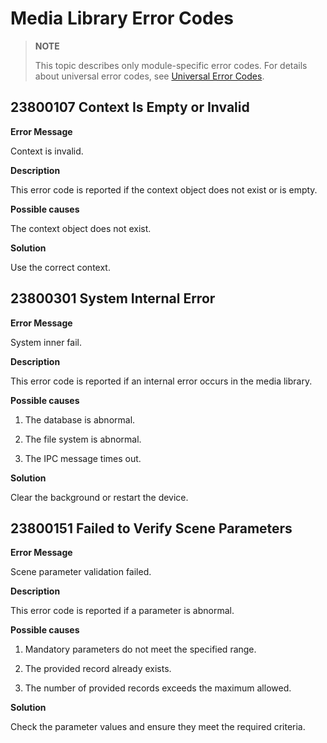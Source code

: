 # Media Library Error Codes
<!--Kit: Media Library Kit-->
<!--Subsystem: Multimedia-->
<!--Owner: @yixiaoff-->
<!--Designer: @liweilu1-->
<!--Tester: @xchaosioda-->
<!--Adviser: @w_Machine_cc-->

> **NOTE**
>
> This topic describes only module-specific error codes. For details about universal error codes, see [Universal Error Codes](../errorcode-universal.md).

<!--Del-->
## 23800107 Context Is Empty or Invalid

**Error Message**

Context is invalid.

**Description**

This error code is reported if the context object does not exist or is empty.

**Possible causes**

The context object does not exist.

**Solution**

Use the correct context.
<!--DelEnd-->

## 23800301 System Internal Error

**Error Message**

System inner fail.

**Description**

This error code is reported if an internal error occurs in the media library.

**Possible causes**

1. The database is abnormal.

2. The file system is abnormal.

3. The IPC message times out.

**Solution**

Clear the background or restart the device.

## 23800151 Failed to Verify Scene Parameters

**Error Message**

Scene parameter validation failed.

**Description**

This error code is reported if a parameter is abnormal.

**Possible causes**

1. Mandatory parameters do not meet the specified range.

2. The provided record already exists.

3. The number of provided records exceeds the maximum allowed.

**Solution**

Check the parameter values and ensure they meet the required criteria.
